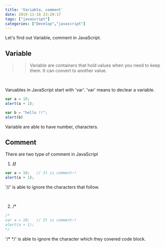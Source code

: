 ```yaml
---
title: 'Variable, comment'
date: 2019-11-16 23:29:17
tags: ["javascript"]
categories: ["Develop","javascript"]
---
```


Let's find out Variable, comment in JavaScript.
<!-- exerpt -->

## Variable
>> Variable are containers that hold values when you need to keep them.
>> It can convert to another value.

<br/>

Varuables in JavaScript start with 'var'.
'var' means to declear a variable.


~~~JavaScript
var a = 10;
alert(a + 1);

var b = "hello !!";
alert(b)
~~~

Variable are able to have number, characters.

## Comment

There are two type of comment in JavaScript

1. __//__
~~~JavaScript
var a = 10;   // It is comment~!
alert(a + 1);
~~~

'//' is able to ignore the characters that follow.


<br/>

2. /*
~~~JavaScript
/*
var a = 10;   // It is comment~!
alert(a + 1);
*/
~~~
'/* */' is able to ignore the character which they covered code block.

